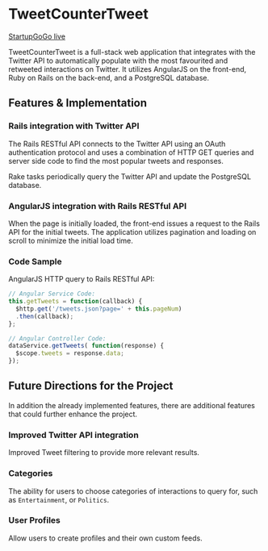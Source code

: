# TweetCounterTweet

[StartupGoGo live][site]

[site]: http://www.startupgogo.xyz

TweetCounterTweet is a full-stack web application that integrates with the Twitter API to automatically populate with the most favourited and retweeted interactions on Twitter. It utilizes AngularJS on the front-end, Ruby on Rails on the back-end, and a PostgreSQL database.

## Features & Implementation

### Rails integration with Twitter API

The Rails RESTful API connects to the Twitter API using an OAuth authentication protocol and uses a combination of HTTP GET queries and server side code to find the most popular tweets and responses.

Rake tasks periodically query the Twitter API and update the PostgreSQL database.

### AngularJS integration with Rails RESTful API

When the page is initially loaded, the front-end issues a request to the Rails API for the initial tweets. The application utilizes pagination and loading on scroll to minimize the initial load time.

### Code Sample

AngularJS HTTP query to Rails RESTful API:

```javascript
// Angular Service Code:
this.getTweets = function(callback) {
  $http.get('/tweets.json?page=' + this.pageNum)
  .then(callback);
};

// Angular Controller Code:
dataService.getTweets( function(response) {
  $scope.tweets = response.data;
});
```

## Future Directions for the Project

In addition the already implemented features, there are additional features that could further enhance the project.

### Improved Twitter API integration

Improved Tweet filtering to provide more relevant results.

### Categories

The ability for users to choose categories of interactions to query for, such as `Entertainment`, or `Politics`.

### User Profiles

Allow users to create profiles and their own custom feeds.
